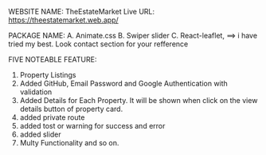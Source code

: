 WEBSITE NAME: TheEstateMarket
Live URL: https://theestatemarket.web.app/


PACKAGE NAME:
A. Animate.css 
B. Swiper slider
C. React-leaflet, ==> i have tried my best. Look contact section for your refference



FIVE NOTEABLE FEATURE:
1. Property Listings
2. Added GitHub, Email Password and Google Authentication with validation
3. Added Details for Each Property. It will be shown when click on the view details button of property card.
4. added private route
5. added tost or warning for success and error
6. added slider
7. Multy Functionality
and so on.
